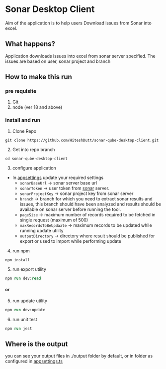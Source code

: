 # Sonar Desktop Client
Aim of the application is to help users Download issues from Sonar into excel.

## What happens?

Application downloads issues into excel from sonar server specified. The issues are based on user, sonar project and branch

## How to make this run

### pre requisite
1. Git
2. node (ver 18 and above)

### install and run
1. Clone Repo
```git
git clone https://github.com/HiteshDutt/sonar-qube-desktop-client.git
```
2. Get into repo branch
```ps/sh
cd sonar-qube-desktop-client
``` 
3. configure application

- In [appsettings](src/config//appsettings.ts) update your required settings
  - `sonarBaseUrl` -> sonar server base url
  - `sonarToken` -> user token from [sonar](https://docs.sonarsource.com/sonarqube/9.8/user-guide/user-account/generating-and-using-tokens/#:~:text=You%20can%20generate%20new%20tokens,or%20choose%20%22no%20expiration%22.) server.
  - `sonarProjectKey` -> sonar project key from sonar server
  - `branch` -> branch for which you need to extract sonar results and issues, this branch should have been analyzed and results should be available on sonar server before running the tool.
  - `pageSize` -> maximum number of records required to be fetched in single request (maximum of 500)
  - `maxRecordsToBeUpdaate` -> maximum records to be updated while running update utility
  - `outputDirectory` -> directory where result should be published for export or used to import while performing update


4. run npm
```ps/sh
npm install
```
5. run export utility
```ps
npm run dev:read
```
#### or

5. run update utility
```ps
npm run dev:update
```

6. run unit test
```ps
npm run jest
```
## Where is the output

you can see your output files in ./output folder by default, or in folder as configured in [appsettings.ts](src/config/appsettings.ts)

